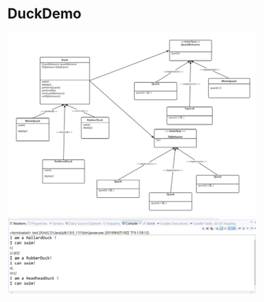 # DuckDemo
![image](https://raw.githubusercontent.com/ganlulululu/DuckDemo/master/WebContent/WEB-INF/image/Duck%E7%B1%BB%E5%9B%BE.png)
![image](https://raw.githubusercontent.com/ganlulululu/DuckDemo/master/WebContent/WEB-INF/image/Test.png)
